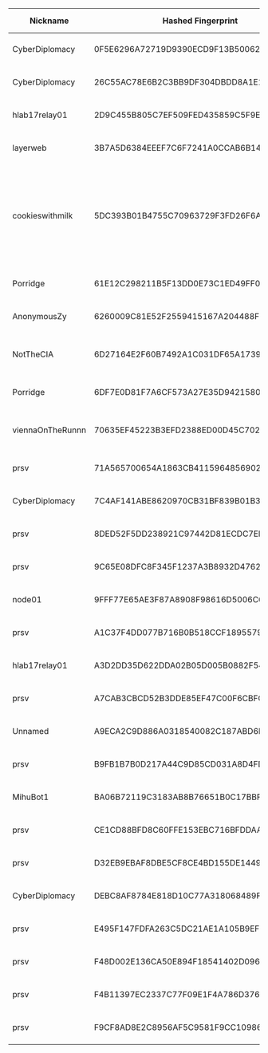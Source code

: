 | Nickname |  Hashed Fingerprint	| Or Addresses | Contact | Running | Flags | Last Seen | First Seen | Last Restarted | Advertised Bandwidth | Platform | Version | Version Status | Recommended Version | Verified hostnames | Exit policy |
|---|---|---|---|---|---|---|---|---|---|---|---|---|---|---|---|
|CyberDiplomacy | 0F5E6296A72719D9390ECD9F13B5006284DD094F | ["83.228.205.178:8080","[2001:1600:13:101::c39]:8080"] | N/A | true | Running, V2Dir, Valid | 2025-08-15 11:00:00 | 2025-08-15 09:00:00 | 2025-08-15 10:36:48 | 0 | Tor 0.4.8.16 on Linux | 0.4.8.16 | recommended | true | ["cyberdiploma.cy"] | ["reject *:*"]|
|CyberDiplomacy | 26C55AC78E6B2C3BB9DF304DBDD8A1E1D7D5F4DF | ["83.228.205.178:8888","[2001:1600:13:101::c39]:8888"] | N/A | true | Running, V2Dir, Valid | 2025-08-15 11:00:00 | 2025-08-15 09:00:00 | 2025-08-15 10:17:05 | 0 | Tor 0.4.8.16 on Linux | 0.4.8.16 | recommended | true | ["cyberdiploma.cy"] | ["reject *:*"]|
|hlab17relay01 | 2D9C455B805C7EF509FED435859C5F9E693F50B6 | ["23.141.188.38:443"] | info@hlab17.com | false | Running, V2Dir, Valid | 2025-08-15 10:00:00 | 2025-08-15 09:00:00 | 2025-08-15 09:53:13 | 0 | Tor 0.4.8.17 on Linux | 0.4.8.17 | recommended | true | N/A | ["reject *:*"]|
|layerweb | 3B7A5D6384EEEF7C6F7241A0CCAB6B14F8DF3E62 | ["194.180.225.83:9001"] | F198EE8A2F9ACA9C1618E6ABD527A259C100DBC8 | true | Running, V2Dir, Valid | 2025-08-15 11:00:00 | 2025-08-15 10:00:00 | 2025-08-15 08:58:30 | 0 | Tor 0.4.8.13 on Linux | 0.4.8.13 | recommended | true | N/A | ["reject *:*"]|
|cookieswithmilk | 5DC393B01B4755C70963729F3FD26F6AA4C15E22 | ["45.9.168.43:21"] | m1lkyway@proton.me | true | Exit, Running, V2Dir, Valid | 2025-08-15 11:00:00 | 2025-08-15 09:00:00 | 2025-08-15 08:46:19 | 0 | Tor 0.4.8.17 on Linux | 0.4.8.17 | recommended | true | N/A | ["reject 0.0.0.0/8:*","reject 169.254.0.0/16:*","reject 127.0.0.0/8:*","reject 192.168.0.0/16:*","reject 10.0.0.0/8:*","reject 172.16.0.0/12:*","reject 45.9.168.43:*","accept *:80","accept *:443","reject *:*"]|
|Porridge | 61E12C298211B5F13DD0E73C1ED49FF00C48D048 | ["83.228.199.230:8080","[2001:1600:13:101::1c87]:8080"] | N/A | true | Running, V2Dir, Valid | 2025-08-15 11:00:00 | 2025-08-15 09:00:00 | 2025-08-15 08:01:08 | 0 | Tor 0.4.8.16 on Linux | 0.4.8.16 | recommended | true | ["porrid.ge"] | ["reject *:*"]|
|AnonymousZy | 6260009C81E52F2559415167A204488F3095A75C | ["51.38.49.73:777","[2001:41d0:304:200::922b]:777"] | root_anonymouszy@protonmail.com | true | Running, V2Dir, Valid | 2025-08-15 11:00:00 | 2025-08-15 01:00:00 | 2025-08-15 00:42:27 | 0 | Tor 0.4.8.17 on Linux | 0.4.8.17 | recommended | true | ["vps-21e1fab8.vps.ovh.net"] | ["reject *:*"]|
|NotTheCIA | 6D27164E2F60B7492A1C031DF65A173905FBE79F | ["109.123.255.121:6969"] | tor{a}jslink.nl | true | Fast, Running, V2Dir, Valid | 2025-08-15 11:00:00 | 2025-08-15 00:00:00 | 2025-08-14 23:40:12 | 4142265 | Tor 0.4.8.11 on Linux | 0.4.8.11 | recommended | true | ["vmd150309.contaboserver.net"] | ["reject *:*"]|
|Porridge | 6DF7E0D81F7A6CF573A27E35D942158063D497CC | ["83.228.199.230:8443","[2001:1600:13:101::1c87]:8443"] | N/A | true | Running, V2Dir, Valid | 2025-08-15 11:00:00 | 2025-08-15 09:00:00 | 2025-08-15 08:01:08 | 0 | Tor 0.4.8.16 on Linux | 0.4.8.16 | recommended | true | ["porrid.ge"] | ["reject *:*"]|
|viennaOnTheRunnn | 70635EF45223B3EFD2388ED00D45C702992BC48A | ["81.169.186.16:29003","[2a01:238:429c:9600:40e6:e961:9cf7:31d1]:29003"] | Mi Gibtsdonet <nobody AT example dot com> | true | Fast, Running, V2Dir, Valid | 2025-08-15 11:00:00 | 2025-08-15 03:00:00 | 2025-08-15 02:32:41 | 11438080 | Tor 0.4.8.12 on Linux | 0.4.8.12 | recommended | true | N/A | ["reject *:*"]|
|prsv | 71A565700654A1863CB4115964856902580F650F | ["45.154.98.68:9200"] | email:admin[]prsv.ch url:https://prsv.ch/ proof:uri-rsa ciissversion:2 | true | Running, V2Dir, Valid | 2025-08-15 11:00:00 | 2025-08-15 05:00:00 | 2025-08-15 06:03:55 | 0 | Tor 0.4.8.17 on Linux | 0.4.8.17 | recommended | true | N/A | ["reject *:*"]|
|CyberDiplomacy | 7C4AF141ABE8620970CB31BF839B01B3FFF0E32E | ["83.228.205.178:1080","[2001:1600:13:101::c39]:1080"] | N/A | true | Running, V2Dir, Valid | 2025-08-15 11:00:00 | 2025-08-15 09:00:00 | 2025-08-15 08:02:17 | 0 | Tor 0.4.8.16 on Linux | 0.4.8.16 | recommended | true | ["cyberdiploma.cy"] | ["reject *:*"]|
|prsv | 8DED52F5DD238921C97442D81ECDC7EBD6EB73DA | ["51.195.118.232:9200","[2001:41d0:701:1100::143a]:9200"] | email:admin[]prsv.ch url:https://prsv.ch/ proof:uri-rsa ciissversion:2 | true | Running, V2Dir, Valid | 2025-08-15 11:00:00 | 2025-08-15 05:00:00 | 2025-08-15 06:03:09 | 0 | Tor 0.4.8.17 on Linux | 0.4.8.17 | recommended | true | ["vps-ca4b71d1.vps.ovh.net"] | ["reject *:*"]|
|prsv | 9C65E08DFC8F345F1237A3B8932D47620E8E4BF7 | ["185.143.223.34:9300"] | email:admin[]prsv.ch url:https://prsv.ch/ proof:uri-rsa ciissversion:2 | true | Running, V2Dir, Valid | 2025-08-15 11:00:00 | 2025-08-15 06:00:00 | 2025-08-15 05:13:37 | 0 | Tor 0.4.8.17 on Linux | 0.4.8.17 | recommended | true | N/A | ["reject *:*"]|
|node01 | 9FFF77E65AE3F87A8908F98616D5006C67B53AF3 | ["217.154.205.148:9001","[2a01:239:239:8c00::1]:9001"] | N/A | true | Running, V2Dir, Valid | 2025-08-15 11:00:00 | 2025-08-15 06:00:00 | 2025-08-15 06:03:01 | 0 | Tor 0.4.8.17 on Linux | 0.4.8.17 | recommended | true | ["ip217.154.205-148.pbiaas.com"] | ["reject *:*"]|
|prsv | A1C37F4DD077B716B0B518CCF18955790EB44A95 | ["185.143.223.34:9000"] | email:admin[]prsv.ch url:https://prsv.ch/ proof:uri-rsa ciissversion:2 | true | Running, V2Dir, Valid | 2025-08-15 11:00:00 | 2025-08-15 06:00:00 | 2025-08-15 05:13:18 | 0 | Tor 0.4.8.17 on Linux | 0.4.8.17 | recommended | true | N/A | ["reject *:*"]|
|hlab17relay01 | A3D2DD35D622DDA02B05D005B0882F54465C7608 | ["23.141.188.38:9001"] | info@hlab17.com | true | Running, V2Dir, Valid | 2025-08-15 11:00:00 | 2025-08-15 11:00:00 | 2025-08-15 09:55:34 | 0 | Tor 0.4.8.17 on Linux | 0.4.8.17 | recommended | true | N/A | ["reject *:*"]|
|prsv | A7CAB3CBCD52B3DDE85EF47C00F6CBFC751B6603 | ["45.154.98.68:9100"] | email:admin[]prsv.ch url:https://prsv.ch/ proof:uri-rsa ciissversion:2 | true | Running, V2Dir, Valid | 2025-08-15 11:00:00 | 2025-08-15 05:00:00 | 2025-08-15 06:03:18 | 0 | Tor 0.4.8.17 on Linux | 0.4.8.17 | recommended | true | N/A | ["reject *:*"]|
|Unnamed | A9ECA2C9D886A0318540082C187ABD6DDF46F802 | ["84.221.244.174:9001"] | N/A | true | Running, V2Dir, Valid | 2025-08-15 11:00:00 | 2025-08-15 09:00:00 | 2025-08-15 07:10:58 | 0 | Tor 0.4.8.16 on Linux | 0.4.8.16 | recommended | true | ["dynamic-adsl-84-221-244-174.clienti.tiscali.it"] | ["reject *:*"]|
|prsv | B9FB1B7B0D217A44C9D85CD031A8D4FD5374D20D | ["51.195.118.232:9300","[2001:41d0:701:1100::143a]:9300"] | email:admin[]prsv.ch url:https://prsv.ch/ proof:uri-rsa ciissversion:2 | true | Running, V2Dir, Valid | 2025-08-15 11:00:00 | 2025-08-15 05:00:00 | 2025-08-15 06:03:45 | 0 | Tor 0.4.8.17 on Linux | 0.4.8.17 | recommended | true | ["vps-ca4b71d1.vps.ovh.net"] | ["reject *:*"]|
|MihuBot1 | BA06B72119C3183AB8B76651B0C17BBF638B0581 | ["152.53.242.62:444","[2a0a:4cc0:2000:8afe:c428:b0ff:fe7a:3fc3]:444"] | tor@mihubot.xyz | true | Running, V2Dir, Valid | 2025-08-15 11:00:00 | 2025-08-15 04:00:00 | 2025-08-15 02:56:09 | 0 | Tor 0.4.8.10 on Linux | 0.4.8.10 | recommended | true | ["v2202502258228319623.goodsrv.de"] | ["reject *:*"]|
|prsv | CE1CD88BFD8C60FFE153EBC716BFDDAA98DA9F64 | ["45.154.98.68:9000"] | email:admin[]prsv.ch url:https://prsv.ch/ proof:uri-rsa ciissversion:2 | true | Running, V2Dir, Valid | 2025-08-15 11:00:00 | 2025-08-15 05:00:00 | 2025-08-15 06:02:41 | 0 | Tor 0.4.8.17 on Linux | 0.4.8.17 | recommended | true | N/A | ["reject *:*"]|
|prsv | D32EB9EBAF8DBE5CF8CE4BD155DE1449DEB4CC71 | ["45.154.98.68:9300"] | email:admin[]prsv.ch url:https://prsv.ch/ proof:uri-rsa ciissversion:2 | true | Running, V2Dir, Valid | 2025-08-15 11:00:00 | 2025-08-15 05:00:00 | 2025-08-15 06:04:32 | 0 | Tor 0.4.8.17 on Linux | 0.4.8.17 | recommended | true | N/A | ["reject *:*"]|
|CyberDiplomacy | DEBC8AF8784E818D10C77A318068489FAA174BB4 | ["83.228.205.178:8443","[2001:1600:13:101::c39]:8443"] | N/A | true | Running, V2Dir, Valid | 2025-08-15 11:00:00 | 2025-08-15 09:00:00 | 2025-08-15 08:02:18 | 0 | Tor 0.4.8.16 on Linux | 0.4.8.16 | recommended | true | ["cyberdiploma.cy"] | ["reject *:*"]|
|prsv | E495F147FDFA263C5DC21AE1A105B9EFFDBE2467 | ["51.195.118.232:9000","[2001:41d0:701:1100::143a]:9000"] | email:admin[]prsv.ch url:https://prsv.ch/ proof:uri-rsa ciissversion:2 | true | Running, V2Dir, Valid | 2025-08-15 11:00:00 | 2025-08-15 05:00:00 | 2025-08-15 06:01:58 | 0 | Tor 0.4.8.17 on Linux | 0.4.8.17 | recommended | true | ["vps-ca4b71d1.vps.ovh.net"] | ["reject *:*"]|
|prsv | F48D002E136CA50E894F18541402D096AF7FB85E | ["185.143.223.34:9100"] | email:admin[]prsv.ch url:https://prsv.ch/ proof:uri-rsa ciissversion:2 | true | Running, V2Dir, Valid | 2025-08-15 11:00:00 | 2025-08-15 06:00:00 | 2025-08-15 05:13:23 | 0 | Tor 0.4.8.17 on Linux | 0.4.8.17 | recommended | true | N/A | ["reject *:*"]|
|prsv | F4B11397EC2337C77F09E1F4A786D376C8788E4F | ["185.143.223.34:9200"] | email:admin[]prsv.ch url:https://prsv.ch/ proof:uri-rsa ciissversion:2 | true | Running, V2Dir, Valid | 2025-08-15 11:00:00 | 2025-08-15 06:00:00 | 2025-08-15 05:13:29 | 0 | Tor 0.4.8.17 on Linux | 0.4.8.17 | recommended | true | N/A | ["reject *:*"]|
|prsv | F9CF8AD8E2C8956AF5C9581F9CC10986CA3BFA34 | ["51.195.118.232:9100","[2001:41d0:701:1100::143a]:9100"] | email:admin[]prsv.ch url:https://prsv.ch/ proof:uri-rsa ciissversion:2 | true | Running, V2Dir, Valid | 2025-08-15 11:00:00 | 2025-08-15 05:00:00 | 2025-08-15 06:02:34 | 0 | Tor 0.4.8.17 on Linux | 0.4.8.17 | recommended | true | ["vps-ca4b71d1.vps.ovh.net"] | ["reject *:*"]|
